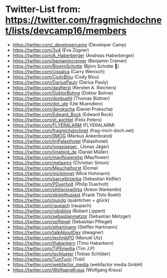 # Twitter-List from: https://twitter.com/fragmichdochnet/lists/devcamp16/members

* https://twitter.com/_developercamp (Developer Camp)
* https://twitter.com/3v4 (Eva Zügner)
* https://twitter.com/A_Haberberger (Andreas Haberberger)
* https://twitter.com/benjamincremer (Benjamin Cremer)
* https://twitter.com/BjoernSchotte (Björn Schotte )
* https://twitter.com/cissalca (Carry Wenisch)
* https://twitter.com/CodyBlou (Cody Blou)
* https://twitter.com/DariusPauly (Darius Pauly)
* https://twitter.com/dasKerst (Kersten A. Riechers)
* https://twitter.com/DoktorBohne (Doktor Bohne)
* https://twitter.com/donbuehl (Thomas Büttner)
* https://twitter.com/dot_ute (Ute Muendlein)
* https://twitter.com/dprokscha (Daniel Prokscha)
* https://twitter.com/Edward_Bock (Edward Bock)
* https://twitter.com/el_wichtel (Felix Peters)
* https://twitter.com/FLYERALARM (FLYERALARM)
* https://twitter.com/fragmichdochnet (frag-mich-doch.net)
* https://twitter.com/IIMOG (Markus Ankenbrand)
* https://twitter.com/ImPalasthotel (Palasthotel)
* https://twitter.com/jonasjaeger_ (Jonas Jäger)
* https://twitter.com/limebird_de (Daniel Müller)
* https://twitter.com/mayflowerphp (Mayflower)
* https://twitter.com/metaxmx (Christian Simon)
* https://twitter.com/Meuchelhorst (Dome)
* https://twitter.com/mickimnet (Mick Hohmann)
* https://twitter.com/parcelbizerba (Sebastian Keßler)
* https://twitter.com/PDuerholt (Philip Duerholt)
* https://twitter.com/ph0enixw0rks (Anton Warkentin)
* https://twitter.com/pkienthusiast (Frank Thilo Roehl)
* https://twitter.com/qundg (quäntchen + glück)
* https://twitter.com/raupach (raupach)
* https://twitter.com/robsblog (Robert Lippert)
* https://twitter.com/sebastianmetzgr (Sebastian Metzger)
* https://twitter.com/spfliegel (Sebastian Pfliegel)
* https://twitter.com/sthartmann (Steffen Hartmann)
* https://twitter.com/talkAboutDev (dwagner)
* https://twitter.com/technikPO (Manuel Utz)
* https://twitter.com/thaberkern (Timo Haberkern)
* https://twitter.com/TiPEmedia (Tim J.P)
* https://twitter.com/tschlueter (Tobias Schlüter)
* https://twitter.com/TumTumi (Tobi)
* https://twitter.com/webfactor_media (webfactor media GmbH)
* https://twitter.com/WolfgangKraus (Wolfgang Kraus)